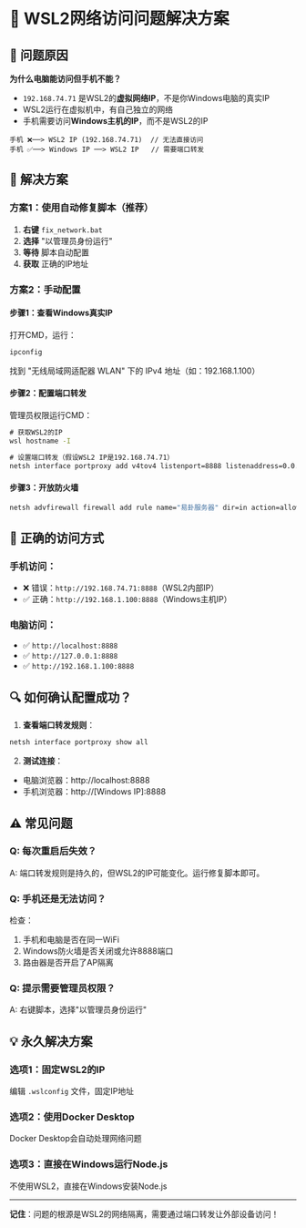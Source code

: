 # 🔧 WSL2网络访问问题解决方案

## 🚨 问题原因

**为什么电脑能访问但手机不能？**

- `192.168.74.71` 是WSL2的**虚拟网络IP**，不是你Windows电脑的真实IP
- WSL2运行在虚拟机中，有自己独立的网络
- 手机需要访问**Windows主机的IP**，而不是WSL2的IP

```
手机 ❌──> WSL2 IP (192.168.74.71)  // 无法直接访问
手机 ✅──> Windows IP ──> WSL2 IP   // 需要端口转发
```

## 🎯 解决方案

### 方案1：使用自动修复脚本（推荐）

1. **右键** `fix_network.bat`
2. **选择** "以管理员身份运行"
3. **等待** 脚本自动配置
4. **获取** 正确的IP地址

### 方案2：手动配置

#### 步骤1：查看Windows真实IP
打开CMD，运行：
```cmd
ipconfig
```
找到 "无线局域网适配器 WLAN" 下的 IPv4 地址（如：192.168.1.100）

#### 步骤2：配置端口转发
管理员权限运行CMD：
```cmd
# 获取WSL2的IP
wsl hostname -I

# 设置端口转发（假设WSL2 IP是192.168.74.71）
netsh interface portproxy add v4tov4 listenport=8888 listenaddress=0.0.0.0 connectport=8888 connectaddress=192.168.74.71
```

#### 步骤3：开放防火墙
```cmd
netsh advfirewall firewall add rule name="易卦服务器" dir=in action=allow protocol=TCP localport=8888
```

## 📱 正确的访问方式

### 手机访问：
- ❌ 错误：`http://192.168.74.71:8888`（WSL2内部IP）
- ✅ 正确：`http://192.168.1.100:8888`（Windows主机IP）

### 电脑访问：
- ✅ `http://localhost:8888`
- ✅ `http://127.0.0.1:8888`
- ✅ `http://192.168.1.100:8888`

## 🔍 如何确认配置成功？

1. **查看端口转发规则**：
```cmd
netsh interface portproxy show all
```

2. **测试连接**：
- 电脑浏览器：http://localhost:8888
- 手机浏览器：http://[Windows IP]:8888

## ⚠️ 常见问题

### Q: 每次重启后失效？
A: 端口转发规则是持久的，但WSL2的IP可能变化。运行修复脚本即可。

### Q: 手机还是无法访问？
检查：
1. 手机和电脑是否在同一WiFi
2. Windows防火墙是否关闭或允许8888端口
3. 路由器是否开启了AP隔离

### Q: 提示需要管理员权限？
A: 右键脚本，选择"以管理员身份运行"

## 💡 永久解决方案

### 选项1：固定WSL2的IP
编辑 `.wslconfig` 文件，固定IP地址

### 选项2：使用Docker Desktop
Docker Desktop会自动处理网络问题

### 选项3：直接在Windows运行Node.js
不使用WSL2，直接在Windows安装Node.js

---

**记住**：问题的根源是WSL2的网络隔离，需要通过端口转发让外部设备访问！